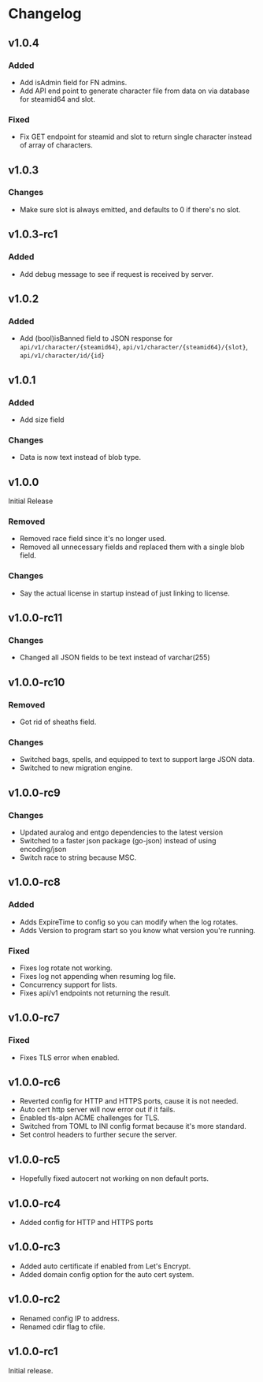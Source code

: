 # Changelog

## v1.0.4
### Added
* Add isAdmin field for FN admins.
* Add API end point to generate character file from data on via database for steamid64 and slot.

### Fixed
* Fix GET endpoint for steamid and slot to return single character instead of array of characters.

## v1.0.3
### Changes
* Make sure slot is always emitted, and defaults to 0 if there's no slot.

## v1.0.3-rc1
### Added
* Add debug message to see if request is received by server.

## v1.0.2
### Added
* Add (bool)isBanned field to JSON response for ``api/v1/character/{steamid64}``, ``api/v1/character/{steamid64}/{slot}``, ``api/v1/character/id/{id}``

## v1.0.1
### Added
* Add size field

### Changes
* Data is now text instead of blob type.

## v1.0.0
Initial Release

### Removed 
* Removed race field since it's no longer used.
* Removed all unnecessary fields and replaced them with a single blob field.

### Changes
* Say the actual license in startup instead of just linking to license.

## v1.0.0-rc11
### Changes
* Changed all JSON fields to be text instead of varchar(255)

## v1.0.0-rc10
### Removed
* Got rid of sheaths field.

### Changes
* Switched bags, spells, and equipped to text to support large JSON data.
* Switched to new migration engine.

## v1.0.0-rc9
### Changes
* Updated auralog and entgo dependencies to the latest version
* Switched to a faster json package (go-json) instead of using encoding/json
* Switch race to string because MSC.

## v1.0.0-rc8
### Added
* Adds ExpireTime to config so you can modify when the log rotates.
* Adds Version to program start so you know what version you're running.

### Fixed
* Fixes log rotate not working.
* Fixes log not appending when resuming log file.
* Concurrency support for lists.
* Fixes api/v1 endpoints not returning the result.

## v1.0.0-rc7
### Fixed
* Fixes TLS error when enabled.

## v1.0.0-rc6
* Reverted config for HTTP and HTTPS ports, cause it is not needed.
* Auto cert http server will now error out if it fails.
* Enabled tls-alpn ACME challenges for TLS.
* Switched from TOML to INI config format because it's more standard.
* Set control headers to further secure the server.

## v1.0.0-rc5
* Hopefully fixed autocert not working on non default ports.

## v1.0.0-rc4
* Added config for HTTP and HTTPS ports

## v1.0.0-rc3
* Added auto certificate if enabled from Let's Encrypt.
* Added domain config option for the auto cert system.

## v1.0.0-rc2
* Renamed config IP to address.
* Renamed cdir flag to cfile.

## v1.0.0-rc1
Initial release.